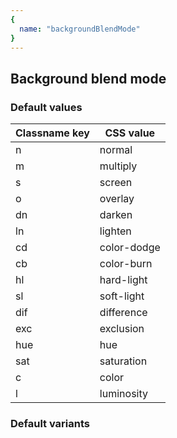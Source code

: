 ```yaml
---
{
  name: "backgroundBlendMode"
}
---
```


## Background blend mode

### Default values
<!-- defaults.values.start -->
|Classname key|CSS value  |
|-------------|-----------|
|n            |normal     |
|m            |multiply   |
|s            |screen     |
|o            |overlay    |
|dn           |darken     |
|ln           |lighten    |
|cd           |color-dodge|
|cb           |color-burn |
|hl           |hard-light |
|sl           |soft-light |
|dif          |difference |
|exc          |exclusion  |
|hue          |hue        |
|sat          |saturation |
|c            |color      |
|l            |luminosity |

<!-- defaults.values.end -->


### Default variants
<!-- defaults.variants.start -->

<!-- defaults.variants.end -->
